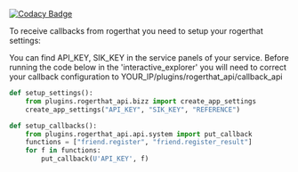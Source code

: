 
[![Codacy Badge](https://api.codacy.com/project/badge/Grade/99f4ec663f24488db772c8900d2d08ec)](https://www.codacy.com/app/lucas-vanhalst/plugin-rogerthat-api?utm_source=github.com&utm_medium=referral&utm_content=rogerthat-platform/plugin-rogerthat-api&utm_campaign=badger)

To receive callbacks from rogerthat you need to setup your rogerthat settings:

You can find API_KEY, SIK_KEY in the service panels of your service.
Before running the code below in the 'interactive_explorer' you will need to correct your callback configuration to YOUR_IP/plugins/rogerthat_api/callback_api 

```python
def setup_settings():
    from plugins.rogerthat_api.bizz import create_app_settings
    create_app_settings("API_KEY", "SIK_KEY", "REFERENCE")

def setup_callbacks():
    from plugins.rogerthat_api.api.system import put_callback
    functions = ["friend.register", "friend.register_result"]
    for f in functions:
        put_callback(U'API_KEY', f)
                        
```
